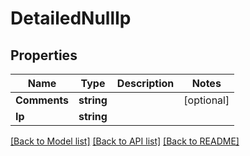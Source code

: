 # DetailedNullIp

## Properties

Name | Type | Description | Notes
------------ | ------------- | ------------- | -------------
**Comments** | **string** |  | [optional] 
**Ip** | **string** |  | 

[[Back to Model list]](../README.md#documentation-for-models) [[Back to API list]](../README.md#documentation-for-api-endpoints) [[Back to README]](../README.md)


